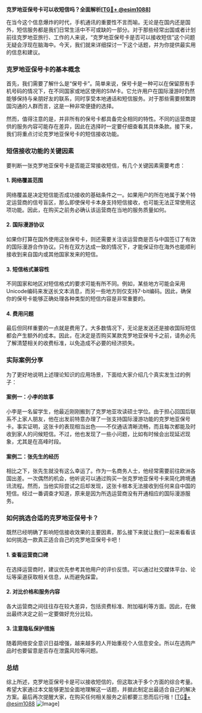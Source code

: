 **克罗地亚保号卡可以收短信吗？全面解析[[TG💪+ @esim1088](https://t.me/s/esim1088)]**

在当今这个信息爆炸的时代，手机通讯的重要性不言而喻。无论是在国内还是国外，短信服务都是我们日常生活中不可或缺的一部分。对于那些经常出国或者计划前往克罗地亚旅行、工作的人来说，“克罗地亚保号卡是否可以接收短信”这个问题无疑会浮现在脑海中。今天，我们就来详细探讨一下这个话题，并为你提供最实用的信息和建议。

### 克罗地亚保号卡的基本概念

首先，我们需要了解什么是“保号卡”。简单来说，保号卡是一种可以在保留原有手机号码的情况下，在不同国家或地区使用的SIM卡。它允许用户在国际漫游时仍然能够保持与亲朋好友的联系，同时享受本地通话和短信服务。对于那些需要频繁跨国沟通的人群而言，这是一种非常便捷的选择。

然而，值得注意的是，并非所有的保号卡都具备完全相同的特性。不同的运营商提供的服务内容可能存在差异，因此在选择时一定要仔细查看其具体条款。接下来，我们将重点讨论克罗地亚保号卡的短信接收功能。

### 短信接收功能的关键因素

要判断一张克罗地亚保号卡是否能正常接收短信，有几个关键因素需要考虑：

#### 1. **网络覆盖范围**
   网络覆盖是决定短信能否成功接收的基础条件之一。如果用户的所在地属于某个特定运营商的信号盲区，那么即使保号卡本身支持短信接收，也可能无法正常使用这项功能。因此，在购买之前务必确认该运营商在当地的服务质量如何。

#### 2. **国际漫游协议**
   如果你打算在国外使用这张保号卡，则还需要关注该运营商是否与中国签订了有效的国际漫游合作协议。只有在双方达成一致的情况下，才能保证你在海外也能顺利接收到来自国内或其他国家发来的短信。

#### 3. **短信格式兼容性**
   不同国家和地区对短信格式的要求可能有所不同。例如，某些地方可能会采用Unicode编码来发送长文本消息，而另一些地方则仅支持7-bit编码。因此，确保你的保号卡能够正确处理各种类型的短信内容是非常重要的。

#### 4. **费用问题**
   最后但同样重要的一点就是费用了。大多数情况下，无论是发送还是接收国际短信都会产生额外的成本。因此，在决定是否购买某款克罗地亚保号卡之前，请务必先了解清楚相关的收费标准，以免造成不必要的经济损失。

### 实际案例分享

为了更好地说明上述理论知识的应用场景，下面给大家介绍几个真实发生过的例子：

#### 案例一：小李的故事
小李是一名留学生，他最近刚刚搬到了克罗地亚攻读硕士学位。由于担心回国后联系不上家人朋友，他在出发前特意办理了一张支持国际漫游功能的克罗地亚保号卡。事实证明，这张卡的表现相当出色——不仅通话清晰流畅，而且每次都能及时收到家人的问候短信。不过，他也发现了一些小问题，比如有时候会出现延迟现象，尤其是在高峰时段。

#### 案例二：张先生的经历
相比之下，张先生就没有这么幸运了。作为一名商务人士，他经常需要前往欧洲各国出差。一次偶然的机会，他听说可以通过购买一张克罗地亚保号卡来简化跨境通讯流程。然而，当他实际尝试之后却发现，这张卡根本无法接收到任何来自中国的短信。经过一番调查才知道，原来是因为所选运营商没有开通相应的国际漫游服务。

### 如何挑选合适的克罗地亚保号卡？

既然已经明确了影响短信接收效果的主要因素，那么接下来就让我们一起来看看该如何挑选一款真正适合自己的克罗地亚保号卡吧！

#### 1. 查看运营商口碑
   在选择运营商时，建议优先参考其他用户的评价反馈。可以通过社交媒体平台、论坛等渠道获取相关信息，从而避免踩雷。

#### 2. 对比价格和服务内容
   各大运营商之间往往存在较大差异，包括资费标准、附加福利等方面。因此，在做出最终决定之前一定要做好充分比较。

#### 3. 注意隐私保护措施
   随着网络安全意识日益增强，越来越多的人开始重视个人信息安全。所以在选购产品时也要留意是否存在泄露风险等问题。

### 总结

综上所述，克罗地亚保号卡是可以接收短信的，但这取决于多个方面的综合考量。希望大家通过本文能够更加全面地理解这一话题，并据此制定出最适合自己的解决方案。最后再次提醒大家，在购买任何相关服务之前都要三思而后行哦！[[TG💪+ @esim1088](https://t.me/s/esim1088) ![Image](https://i.postimg.cc/4NQfJmqS/Snipaste-2025-05-13-00-14-12.png)]